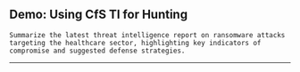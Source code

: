 ## Demo: Using CfS TI for Hunting
```
Summarize the latest threat intelligence report on ransomware attacks targeting the healthcare sector, highlighting key indicators of compromise and suggested defense strategies.
```
---
